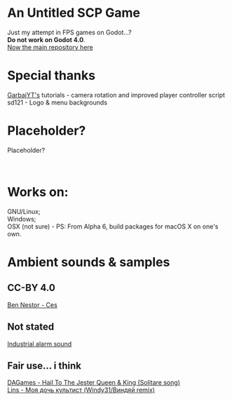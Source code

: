 # An Untitled SCP Game
Just my attempt in FPS games on Godot...? <br>
**Do not work on Godot 4.0**.
<br>
[Now the main repository here](https://framagit.org/mugenson1kku/USCPG/-/tree/2.0.0)

# Special thanks
[GarbajYT's](https://github.com/GarbajYT) tutorials - camera rotation and improved player controller script <br>
sd121 - Logo & menu backgrounds

# Placeholder?
Placeholder?

<br>

# Works on:
GNU/Linux;
<br>
Windows;
<br>
OSX (not sure) - PS: From Alpha 6, build packages for macOS X on one's own.
# Ambient sounds & samples
## CC-BY 4.0
[Ben Nestor - Ces](https://freemusicarchive.org/music/ben-nestor/single/ces)
## Not stated
[Industrial alarm sound](https://wav-library.net/sounds/signal/promyshlennyj_signal_trevogi_zvuk_mp3_skachat/80-1-0-15028)
## Fair use... i think
[DAGames - Hail To The Jester Queen & King (Solitare song)](https://youtu.be/QMWBBEYkwhc)
<br>
[Lins - Моя дочь культист (Windy31/Виндяй remix)](https://youtu.be/nVZX3jiBJBY)
